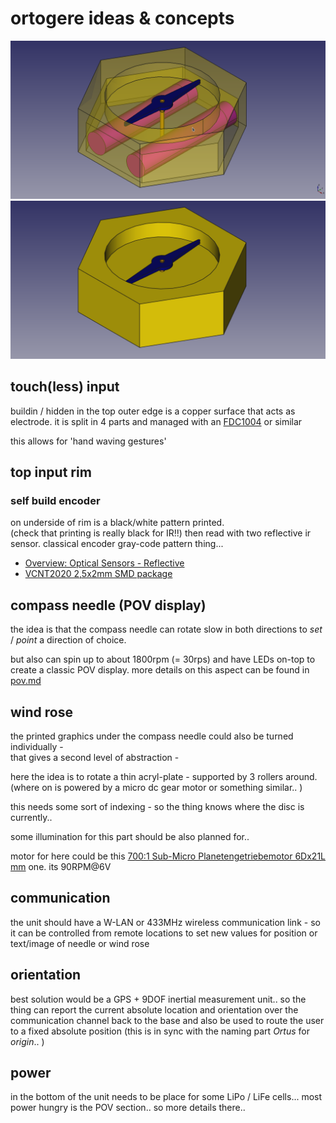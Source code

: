 <!--lint disable list-item-indent-->
<!--lint disable list-item-bullet-indent-->

# ortogere ideas & concepts

<div class="specialimage">
    <img class="pic" alt="ortogere first sketch 3d model" src="sketch_size_papertest_3d_model_transparent.png">
    <img class="pic old" alt="ortogere first sketch 3d model" src="sketch_size_papertest_3d_model.png">
</div>

## touch(less) input
buildin / hidden in the top outer edge is a copper surface that acts as electrode.
it is split in 4 parts and managed with an [FDC1004](https://github.com/s-light/TI_FDC1004_Breakout) or similar

this allows for 'hand waving gestures'

## top input rim
### self build encoder
on underside of rim is a black/white pattern printed.  
(check that printing is really black for IR!!)
then read with two reflective ir sensor.
classical encoder gray-code pattern thing...
- [Overview: Optical Sensors - Reflective](https://www.vishay.com/optical-sensors/reflective-outputisnot-16/)
- [VCNT2020 2,5x2mm SMD package](https://www.vishay.com/optical-sensors/list/product-84285/)


## compass needle (POV display)

the idea is that the compass needle can rotate slow in both directions to *set* / *point* a direction of choice.

but also can spin up to about 1800rpm (= 30rps) and have LEDs on-top to create a classic POV display.
more details on this aspect can be found in [pov.md](pov.md)

## wind rose
the printed graphics under the compass needle could also be turned individually -  
that gives a second level of abstraction -

here the idea is to rotate a thin acryl-plate - supported by 3 rollers around.
(where on is powered by a micro dc gear motor or something similar.. )

this needs some sort of indexing - so the thing knows where the disc is currently..

some illumination for this part should be also planned for..

motor for here could be this [700:1 Sub-Micro Planetengetriebemotor 6Dx21L mm](https://www.exp-tech.de/motoren/dc-getriebemotoren/7038/700-1-sub-micro-planetengetriebemotor-6dx21l-mm) one.
its 90RPM@6V

## communication
the unit should have a W-LAN or 433MHz wireless communication link -
so it can be controlled from remote locations to set new values for position or text/image of needle or wind rose

## orientation
best solution would be a GPS + 9DOF inertial measurement unit..
so the thing can report the current absolute location and orientation over the communication channel back to the base and also
be used to route the user to a fixed absolute position (this is in sync with the naming part *Ortus* for *origin*.. )

## power
in the bottom of the unit needs to be place for some LiPo / LiFe cells...
most power hungry is the POV section.. so more details there..
